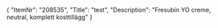{
  "ItemNr": "208535",
  "Title": "test",
  "Description": "Fresubin YO creme, neutral, komplett kosttillägg"
}